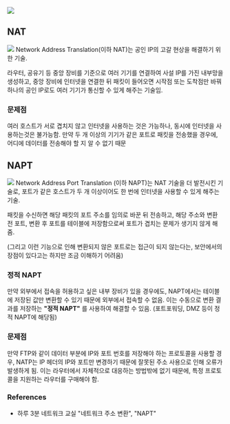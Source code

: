 ![](https://snowdeer.github.io/assets/common-sense/001.png)
## NAT
![](https://img1.daumcdn.net/thumb/R1280x0/?scode=mtistory2&fname=https%3A%2F%2Fblog.kakaocdn.net%2Fdn%2Ft7xLO%2FbtrfqCwSPvi%2FL9HhWJ8OtMQMiN8ey23JP0%2Fimg.png)
Network Address Translation(이하 NAT)는 공인 IP의 고갈 현상을 해결하기 위한 기술.

라우터, 공유기 등 중앙 장비를 기준으로 여러 기기를 연결하여 사설 IP를 가진 내부망을 생성하고, 중앙 장비에 인터넷을 연결한 뒤 패킷이 들어오면 시작점 또는 도착점만 바꿔 하나의 공인 IP로도 여러 기기가 통신할 수 있게 해주는 기술임.
### 문제점
여러 호스트가 서로 겹치지 않고 인터넷을 사용하는 것은 가능하나, 동시에 인터넷을 사용하는것은 불가능함.
만약 두 개 이상의 기기가 같은 포트로 패킷을 전송했을 경우에, 어디에 데이터를 전송해야 할 지 알 수 없기 때문
## NAPT
![](https://img1.daumcdn.net/thumb/R1280x0/?scode=mtistory2&fname=https%3A%2F%2Fblog.kakaocdn.net%2Fdn%2FcDiQPP%2Fbtrfn3v1kER%2FSUvkzdWH5OKnPUp9gtFGD1%2Fimg.png)
Network Address Port Translation (이하 NAPT)는 NAT 기술을 더 발전시킨 기술로, 포트가 같은 호스트가 두 개 이상이어도 한 번에 인터넷을 사용할 수 있게 해주는 기술.

패킷을 수신하면 해당 패킷의 포트 주소를 임의로 바꾼 뒤 전송하고, 해당 주소와 변환 전 포트, 변환 후 포트를 테이블에 저장함으로써 포트가 겹치는 문제가 생기지 않게 해줌.

(그리고 이런 기능으로 인해 변환되지 않은 포트로는 접근이 되지 않는다는, 보안에서의 장점이 있다고는 하지만 조금 이해하기 어려움)
### 정적 NAPT
만약 외부에서 접속을 허용하고 싶은 내부 장비가 있을 경우에도, NAPT에서는 테이블에 저장된 값만 변환할 수 있기 때문에 외부에서 접속할 수 없음.
이는 수동으로 변환 결과를 저장하는 **"정적 NAPT"** 를 사용하여 해결할 수 있음. 
(포트포워딩, DMZ 등이 정적 NAPT에 해당됨)
### 문제점
만약 FTP와 같이 데이터 부분에 IP와 포트 번호를 저장해야 하는 프로토콜을 사용할 경우, NATP는 IP 헤더의 IP와 포트만 변경하기 때문에 잘못된 주소 사용으로 인해 오류가 발생하게 됨.
이는 라우터에서 자체적으로 대응하는 방법밖에 없기 때문에, 특정 프로토콜을 지원하는 라우터를 구매해야 함.
### References
- 하루 3분 네트워크 교실 "네트워크 주소 변환", "NAPT"